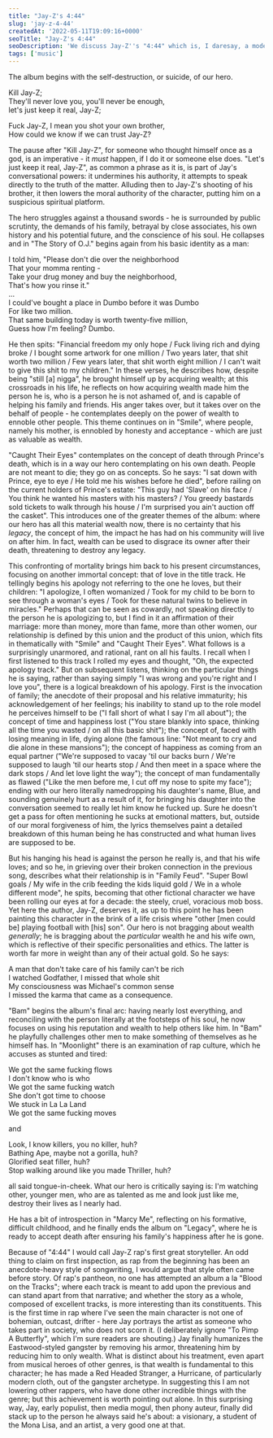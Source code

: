 ```yaml
---
title: "Jay-Z's 4:44"
slug: 'jay-z-4-44'
createdAt: '2022-05-11T19:09:16+0000'
seoTitle: "Jay-Z's 4:44"
seoDescription: 'We discuss Jay-Z''s "4:44" which is, I daresay, a modern masterpiece?'
tags: ['music']
---
```


The album begins with the self-destruction, or suicide, of our hero.

Kill Jay-Z;<br/>
They'll never love you, you'll never be enough,<br/>
let's just keep it real, Jay-Z;

Fuck Jay-Z, I mean you shot your own brother,<br/>
How could we know if we can trust Jay-Z?

The pause after "Kill Jay-Z", for someone who thought himself once as a god, is an imperative - it _must_ happen, if I do it or someone else does. "Let's just keep it real, Jay-Z", as common a phrase as it is, is part of Jay's conversational powers: it undermines his authority, it attempts to speak directly to the truth of the matter. Alluding then to Jay-Z's shooting of his brother, it then lowers the moral authority of the character, putting him on a suspicious spiritual platform.

The hero struggles against a thousand swords - he is surrounded by public scrutinty, the demands of his family, betrayal by close associates, his own history and his potential future, and the conscience of his soul. He collapses and in "The Story of O.J." begins again from his basic identity as a man:

I told him, "Please don't die over the neighborhood<br/>
That your momma renting -<br/>
Take your drug money and buy the neighborhood,<br/>
That's how you rinse it."<br/>
...<br/>
I could've bought a place in Dumbo before it was Dumbo<br/>
For like two million.<br/>
That same building today is worth twenty-five million,<br/>
Guess how I'm feeling? Dumbo.

He then spits: "Financial freedom my only hope / Fuck living rich and dying broke / I bought some artwork for one million / Two years later, that shit worth two million / Few years later, that shit worth eight million / I can't wait to give this shit to my children." In these verses, he describes how, despite being "still \[a\] nigga", he brought himself up by acquiring wealth; at this crossroads in his life, he reflects on how acquiring wealth made him the person he is, who is a person he is not ashamed of, and is capable of helping his family and friends. His anger takes over, but it takes over on the behalf of people - he contemplates deeply on the power of wealth to ennoble other people. This theme continues on in "Smile", where people, namely his mother, is ennobled by honesty and acceptance - which are just as valuable as wealth.

"Caught Their Eyes" contemplates on the concept of death through Prince's death, which is in a way our hero contemplating on his own death. People are not meant to die; they go on as concepts. So he says: "I sat down with Prince, eye to eye / He told me his wishes before he died", before railing on the current holders of Prince's estate: "This guy had 'Slave' on his face / You think he wanted his masters with his masters? / You greedy bastards sold tickets to walk through his house / I'm surprised you ain't auction off the casket". This introduces one of the greater themes of the album: where our hero has all this material wealth now, there is no certainty that his _legacy_, the concept of him, the impact he has had on his community will live on after him. In fact, wealth can be used to disgrace its owner after their death, threatening to destroy any legacy.

This confronting of mortality brings him back to his present circumstances, focusing on another immortal concept: that of love in the title track. He tellingly begins his apology not referring to the one he loves, but their children: "I apologize, I often womanized / Took for my child to be born to see through a woman's eyes / Took for these natural twins to believe in miracles." Perhaps that can be seen as cowardly, not speaking directly to the person he is apologizing to, but I find in it an affirmation of their marriage: more than money, more than fame, more than other women, our relationship is defined by this union and the product of this union, which fits in thematically with "Smile" and "Caught Their Eyes". What follows is a surprisingly unarmored, and rational, rant on all his faults. I recall when I first listened to this track I rolled my eyes and thought, "Oh, the expected apology track." But on subsequent listens, thinking on the particular things he is saying, rather than saying simply "I was wrong and you're right and I love you", there is a logical breakdown of his apology. First is the invocation of family; the anecdote of their proposal and his relative immaturity; his acknowledgement of her feelings; his inability to stand up to the role model he perceives himself to be ("I fall short of what I say I'm all about"); the concept of time and happiness lost ("You stare blankly into space, thinking all the time you wasted / on all this basic shit"); the concept of, faced with losing meaning in life, dying alone (the famous line: "Not meant to cry and die alone in these mansions"); the concept of happiness as coming from an equal partner ("We're supposed to vacay 'til our backs burn / We're supposed to laugh 'til our hearts stop / And then meet in a space where the dark stops / And let love light the way"); the concept of man fundamentally as flawed ("Like the men before me, I cut off my nose to spite my face"); ending with our hero literally namedropping his daughter's name, Blue, and sounding genuinely hurt as a result of it, for bringing his daughter into the conversation seemed to really let him know he fucked up. Sure he doesn't get a pass for often mentioning he sucks at emotional matters, but, outside of our moral forgiveness of him, the lyrics themselves paint a detailed breakdown of this human being he has constructed and what human lives are supposed to be.

But his hanging his head is against the person he really is, and that his wife loves; and so he, in grieving over their broken connection in the previous song, describes what their relationship is in "Family Feud". "Super Bowl goals / My wife in the crib feeding the kids liquid gold / We in a whole different mode", he spits, becoming that other fictional character we have been rolling our eyes at for a decade: the steely, cruel, voracious mob boss. Yet here the author, Jay-Z, deserves it, as up to this point he has been painting this character in the brink of a life crisis where "other \[men could be\] playing football with \[his\] son". Our hero is not bragging about wealth _generally_; he is bragging about the _particular_ wealth he and his wife own, which is reflective of their specific personalities and ethics. The latter is worth far more in weight than any of their actual gold. So he says:

A man that don't take care of his family can't be rich<br/>
I watched Godfather, I missed that whole shit<br/>
My consciousness was Michael's common sense<br/>
I missed the karma that came as a consequence.

"Bam" begins the album's final arc: having nearly lost everything, and reconciling with the person literally at the footsteps of his soul, he now focuses on using his reputation and wealth to help others like him. In "Bam" he playfully challenges other men to make something of themselves as he himself has. In "Moonlight" there is an examination of rap culture, which he accuses as stunted and tired:

We got the same fucking flows<br/>
I don't know who is who<br/>
We got the same fucking watch<br/>
She don't got time to choose<br/>
We stuck in La La Land<br/>
We got the same fucking moves

and

Look, I know killers, you no killer, huh?<br/>
Bathing Ape, maybe not a gorilla, huh?<br/>
Glorified seat filler, huh?<br/>
Stop walking around like you made Thriller, huh?

all said tongue-in-cheek. What our hero is critically saying is: I'm watching other, younger men, who are as talented as me and look just like me, destroy their lives as I nearly had.

He has a bit of introspection in "Marcy Me", reflecting on his formative, difficult childhood, and he finally ends the album on "Legacy", where he is ready to accept death after ensuring his family's happiness after he is gone.

Because of "4:44" I would call Jay-Z rap's first great storyteller. An odd thing to claim on first inspection, as rap from the beginning has been an anecdote-heavy style of songwriting, I would argue that style often came before story. Of rap's pantheon, no one has attempted an album a la "Blood on the Tracks"; where each track is meant to add upon the previous and can stand apart from that narrative; and whether the story as a whole, composed of excellent tracks, is more interesting than its constituents. This is the first time in rap where I've seen the main character is not one of bohemian, outcast, drifter - here Jay portrays the artist as someone who takes part in society, who does not scorn it. (I deliberately ignore "To Pimp A Butterfly", which I'm sure readers are shouting.) Jay finally humanizes the Eastwood-styled gangster by removing his armor, threatening him by reducing him to only wealth. What is distinct about his treatment, even apart from musical heroes of other genres, is that wealth is fundamental to this character; he has made a Red Headed Stranger, a Hurricane, of particularly modern cloth, out of the gangster archetype. In suggesting this I am not lowering other rappers, who have done other incredible things with the genre; but this achievement is worth pointing out alone. In this surprising way, Jay, early populist, then media mogul, then phony auteur, finally did stack up to the person he always said he's about: a visionary, a student of the Mona Lisa, and an artist, a very good one at that.
